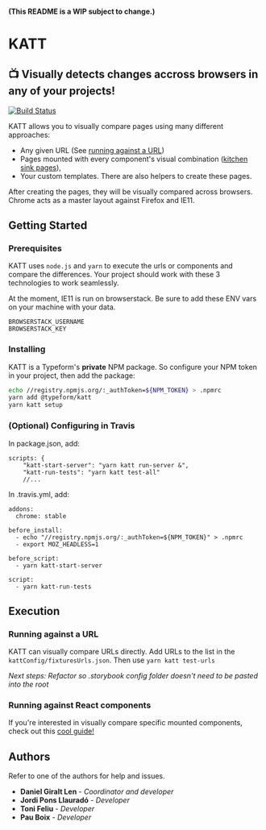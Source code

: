 #### (This README is a WIP subject to change.)

# KATT
## 📺  Visually detects changes accross browsers in any of your projects! 

[![Build Status](https://travis-ci.com/Typeform/kitt.svg?token=axsNaJqw6sjfoKFeCyDk&branch=master)](https://travis-ci.com/Typeform/KATT)


KATT allows you to visually compare pages using many different approaches:
- Any given URL (See [running against a URL](#Running-against-a-URL))
- Pages mounted with every component's visual combination \([kitchen sink pages](https://medium.com/eightshapes-llc/component-qa-in-design-systems-b18cb4decb9c)), 
- Your custom templates. There are also helpers to create these pages. 

After creating the pages, they will be visually compared across browsers. Chrome acts as a master layout against Firefox and IE11.

## Getting Started

### Prerequisites

KATT uses `node.js` and `yarn` to execute the urls or components and compare the differences. Your project should work with these 3 technologies to work seamlessly.

At the moment, IE11 is run on browserstack. Be sure to add these ENV vars on your machine with your data.
```
BROWSERSTACK_USERNAME
BROWSERSTACK_KEY
```

### Installing

KATT is a Typeform's **private** NPM package. So configure your NPM token in your project, then add the package:

```bash
echo //registry.npmjs.org/:_authToken=${NPM_TOKEN} > .npmrc
yarn add @typeform/katt
yarn katt setup
```

### (Optional) Configuring in Travis

In package.json, add:
```
scripts: {
    "katt-start-server": "yarn katt run-server &",
    "katt-run-tests": "yarn katt test-all"
    //...
```

In .travis.yml, add:
```
addons:
  chrome: stable

before_install:
  - echo "//registry.npmjs.org/:_authToken=${NPM_TOKEN}" > .npmrc
  - export MOZ_HEADLESS=1

before_script:
  - yarn katt-start-server

script:
  - yarn katt-run-tests
```

## Execution
### Running against a URL

KATT can visually compare URLs directly. Add URLs to the list in the `kattConfig/fixturesUrls.json`. Then use `yarn katt test-urls`


*Next steps: Refactor so .storybook config folder doesn't need to be pasted into the root*

### Running against React components
If you're interested in visually compare specific mounted components, check out this [cool guide!](./react-components.md)

## Authors

Refer to one of the authors for help and issues.

* **Daniel Giralt Len** - *Coordinator and developer*
* **Jordi Pons Llauradó** - *Developer*
* **Toni Feliu** - *Developer*
* **Pau Boix** - *Developer*
